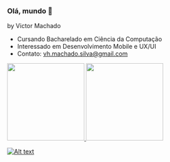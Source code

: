 ### Olá, mundo 👋
by Victor Machado

- Cursando Bacharelado em Ciência da Computação
- Interessado em Desenvolvimento Mobile e UX/UI
- Contato: vh.machado.silva@gmail.com

<div>
  <a href="https://beacons.ai/vh-machado">
  <img height="180em" src="https://github-readme-stats.vercel.app/api?username=vh-machado&show_icons=true&theme=gruvbox&include_all_commits=true&count_private=true"/>
  <img height="180em" src="https://github-readme-stats.vercel.app/api/top-langs/?username=vh-machado&layout=compact&langs_count=16&theme=gruvbox"/>
</div>
  
![Alt text](https://spotify-recently-played-readme.vercel.app/api?user=bannf0500b9kwq9xv8mrl3jbj)
  
<!--
**vh-machado/vh-machado** is a ✨ _special_ ✨ repository because its `README.md` (this file) appears on your GitHub profile.

Here are some ideas to get you started:

- 🔭 I’m currently working on ...
- 🌱 I’m currently learning ...
- 👯 I’m looking to collaborate on ...
- 🤔 I’m looking for help with ...
- 💬 Ask me about ...
- 📫 How to reach me: ...
- 😄 Pronouns: ...
- ⚡ Fun fact: ...
-->
